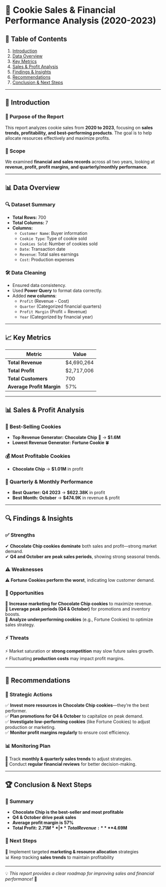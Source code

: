 # 🍪 Cookie Sales & Financial Performance Analysis (2020-2023)

## 📌 Table of Contents  
1. [Introduction](#introduction)  
2. [Data Overview](#data-overview)  
3. [Key Metrics](#key-metrics)  
4. [Sales & Profit Analysis](#sales--profit-analysis)  
5. [Findings & Insights](#findings--insights)  
6. [Recommendations](#recommendations)  
7. [Conclusion & Next Steps](#conclusion--next-steps)  

---

## 🏁 Introduction  

### 🎯 Purpose of the Report  
This report analyzes cookie sales from **2020 to 2023**, focusing on **sales trends, profitability, and best-performing products**. The goal is to help allocate resources effectively and maximize profits.  

### 📅 Scope  
We examined **financial and sales records** across all two years, looking at **revenue, profit, profit margins, and quarterly/monthly performance**.

---

## 📊 Data Overview  

### 🔍 Dataset Summary  
- **Total Rows:** 700  
- **Total Columns:** 7  
- **Columns:**  
  - `Customer Name`: Buyer information  
  - `Cookie Type`: Type of cookie sold  
  - `Cookies Sold`: Number of cookies sold  
  - `Date`: Transaction date  
  - `Revenue`: Total sales earnings  
  - `Cost`: Production expenses  

### 🛠️ Data Cleaning  
- Ensured data consistency.  
- Used **Power Query** to format data correctly.  
- Added **new columns**:  
  - `Profit` (Revenue - Cost)  
  - `Quarter` (Categorized financial quarters)  
  - `Profit Margin` (Profit ÷ Revenue)  
  - `Year` (Categorized by financial year)  

---

## 📈 Key Metrics  

| Metric              | Value          |
|--------------------|--------------|
| **Total Revenue**  | $4,690,264    |
| **Total Profit**   | $2,717,006    |
| **Total Customers** | 700          |
| **Average Profit Margin** | 57%  |

---

## 📊 Sales & Profit Analysis  

### 🍪 Best-Selling Cookies  
- **Top Revenue Generator:** **Chocolate Chip** 🍫 → **$1.6M**  
- **Lowest Revenue Generator:** **Fortune Cookie** 🍀  

### 💰 Most Profitable Cookies  
- **Chocolate Chip** → **$1.01M** in profit  

### 📅 Quarterly & Monthly Performance  
- **Best Quarter:** **Q4 2023** → **$622.38K** in profit  
- **Best Month:** **October** → **$474.9K** in revenue & profit  

---

## 🔍 Findings & Insights  

### ✅ Strengths  
✔ **Chocolate Chip cookies dominate** both sales and profit—strong market demand.  
✔ **Q4 and October are peak sales periods**, showing strong seasonal trends.  

### ⚠️ Weaknesses  
⚠ **Fortune Cookies perform the worst**, indicating low customer demand.  
  

### 🚀 Opportunities  
🔹 **Increase marketing for Chocolate Chip cookies** to maximize revenue.  
🔹 **Leverage peak periods (Q4 & October)** for promotions and inventory boosts.  
🔹 **Analyze underperforming cookies** (e.g., Fortune Cookies) to optimize sales strategy.  

### ⚡ Threats  
⚡ Market saturation or **strong competition** may slow future sales growth.  
⚡ Fluctuating **production costs** may impact profit margins.  

---

## 📌 Recommendations  

### 📢 Strategic Actions  
✅ **Invest more resources in Chocolate Chip cookies**—they’re the best performer.  
✅ **Plan promotions for Q4 & October** to capitalize on peak demand.  
✅ **Investigate low-performing cookies** (like Fortune Cookies) to adjust production or marketing.  
✅ **Monitor profit margins regularly** to ensure cost efficiency.  

### 📊 Monitoring Plan  
🔹 Track **monthly & quarterly sales trends** to adjust strategies.  
🔹 Conduct **regular financial reviews** for better decision-making.  

---

## 🏆 Conclusion & Next Steps  

### 🔑 Summary  
- **Chocolate Chip is the best-seller and most profitable**  
- **Q4 & October drive peak sales**  
- **Average profit margin is 57%**  
- **Total Profit:** **$2.71M** | **Total Revenue:** **$4.69M**  

### 🎯 Next Steps  
🚀 Implement targeted **marketing & resource allocation** strategies  
📊 Keep tracking **sales trends** to maintain profitability  

---  

💡 *This report provides a clear roadmap for improving sales and financial performance!* 🚀  
